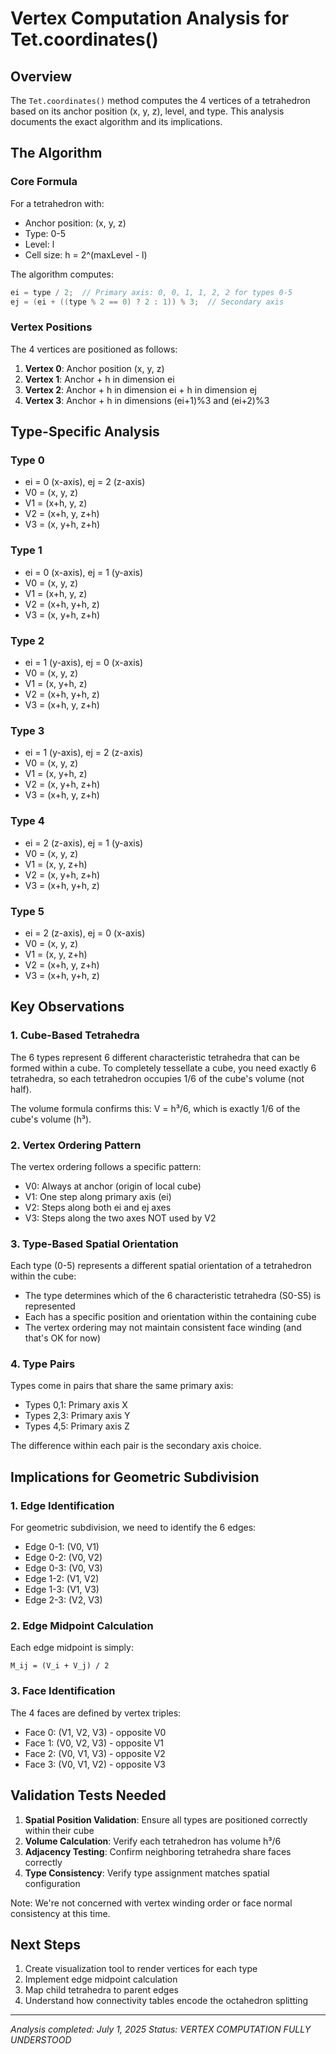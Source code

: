 # Vertex Computation Analysis for Tet.coordinates()

## Overview

The `Tet.coordinates()` method computes the 4 vertices of a tetrahedron based on its anchor position (x, y, z), level, and type. This analysis documents the exact algorithm and its implications.

## The Algorithm

### Core Formula

For a tetrahedron with:
- Anchor position: (x, y, z)
- Type: 0-5
- Level: l
- Cell size: h = 2^(maxLevel - l)

The algorithm computes:
```java
ei = type / 2;  // Primary axis: 0, 0, 1, 1, 2, 2 for types 0-5
ej = (ei + ((type % 2 == 0) ? 2 : 1)) % 3;  // Secondary axis
```

### Vertex Positions

The 4 vertices are positioned as follows:

1. **Vertex 0**: Anchor position (x, y, z)
2. **Vertex 1**: Anchor + h in dimension ei
3. **Vertex 2**: Anchor + h in dimension ei + h in dimension ej  
4. **Vertex 3**: Anchor + h in dimensions (ei+1)%3 and (ei+2)%3

## Type-Specific Analysis

### Type 0
- ei = 0 (x-axis), ej = 2 (z-axis)
- V0 = (x, y, z)
- V1 = (x+h, y, z)
- V2 = (x+h, y, z+h)
- V3 = (x, y+h, z+h)

### Type 1
- ei = 0 (x-axis), ej = 1 (y-axis)
- V0 = (x, y, z)
- V1 = (x+h, y, z)
- V2 = (x+h, y+h, z)
- V3 = (x, y+h, z+h)

### Type 2
- ei = 1 (y-axis), ej = 0 (x-axis)
- V0 = (x, y, z)
- V1 = (x, y+h, z)
- V2 = (x+h, y+h, z)
- V3 = (x+h, y, z+h)

### Type 3
- ei = 1 (y-axis), ej = 2 (z-axis)
- V0 = (x, y, z)
- V1 = (x, y+h, z)
- V2 = (x, y+h, z+h)
- V3 = (x+h, y, z+h)

### Type 4
- ei = 2 (z-axis), ej = 1 (y-axis)
- V0 = (x, y, z)
- V1 = (x, y, z+h)
- V2 = (x, y+h, z+h)
- V3 = (x+h, y+h, z)

### Type 5
- ei = 2 (z-axis), ej = 0 (x-axis)
- V0 = (x, y, z)
- V1 = (x, y, z+h)
- V2 = (x+h, y, z+h)
- V3 = (x+h, y+h, z)

## Key Observations

### 1. Cube-Based Tetrahedra

The 6 types represent 6 different characteristic tetrahedra that can be formed within a cube. To completely tessellate a cube, you need exactly 6 tetrahedra, so each tetrahedron occupies 1/6 of the cube's volume (not half).

The volume formula confirms this: V = h³/6, which is exactly 1/6 of the cube's volume (h³).

### 2. Vertex Ordering Pattern

The vertex ordering follows a specific pattern:
- V0: Always at anchor (origin of local cube)
- V1: One step along primary axis (ei)
- V2: Steps along both ei and ej axes
- V3: Steps along the two axes NOT used by V2

### 3. Type-Based Spatial Orientation

Each type (0-5) represents a different spatial orientation of a tetrahedron within the cube:
- The type determines which of the 6 characteristic tetrahedra (S0-S5) is represented
- Each has a specific position and orientation within the containing cube
- The vertex ordering may not maintain consistent face winding (and that's OK for now)

### 4. Type Pairs

Types come in pairs that share the same primary axis:
- Types 0,1: Primary axis X
- Types 2,3: Primary axis Y  
- Types 4,5: Primary axis Z

The difference within each pair is the secondary axis choice.

## Implications for Geometric Subdivision

### 1. Edge Identification

For geometric subdivision, we need to identify the 6 edges:
- Edge 0-1: (V0, V1)
- Edge 0-2: (V0, V2)
- Edge 0-3: (V0, V3)
- Edge 1-2: (V1, V2)
- Edge 1-3: (V1, V3)
- Edge 2-3: (V2, V3)

### 2. Edge Midpoint Calculation

Each edge midpoint is simply:
```
M_ij = (V_i + V_j) / 2
```

### 3. Face Identification

The 4 faces are defined by vertex triples:
- Face 0: (V1, V2, V3) - opposite V0
- Face 1: (V0, V2, V3) - opposite V1
- Face 2: (V0, V1, V3) - opposite V2
- Face 3: (V0, V1, V2) - opposite V3

## Validation Tests Needed

1. **Spatial Position Validation**: Ensure all types are positioned correctly within their cube
2. **Volume Calculation**: Verify each tetrahedron has volume h³/6
3. **Adjacency Testing**: Confirm neighboring tetrahedra share faces correctly
4. **Type Consistency**: Verify type assignment matches spatial configuration

Note: We're not concerned with vertex winding order or face normal consistency at this time.

## Next Steps

1. Create visualization tool to render vertices for each type
2. Implement edge midpoint calculation
3. Map child tetrahedra to parent edges
4. Understand how connectivity tables encode the octahedron splitting

---

*Analysis completed: July 1, 2025*
*Status: VERTEX COMPUTATION FULLY UNDERSTOOD*